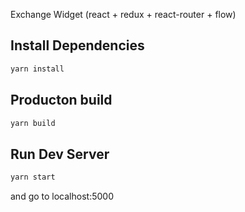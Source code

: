Exchange Widget (react + redux + react-router + flow)

## Install Dependencies
```bash
yarn install
```

## Producton build
```bash
yarn build
```

## Run Dev Server
```bash
yarn start
```
and go to localhost:5000
